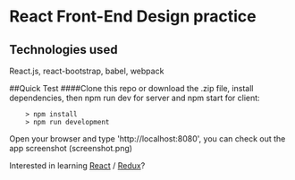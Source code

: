 # React Front-End Design practice

## Technologies used
React.js, react-bootstrap, babel, webpack

##Quick Test 
####Clone this repo or download the .zip file, install dependencies, then npm run dev for server and npm start for client:
```
	> npm install
	> npm run development
```
Open your browser and type 'http://localhost:8080', you can check out the app screenshot (screenshot.png)

Interested in learning [React](https://facebook.github.io/react/) / [Redux](https://www.udemy.com/react-redux/)?

